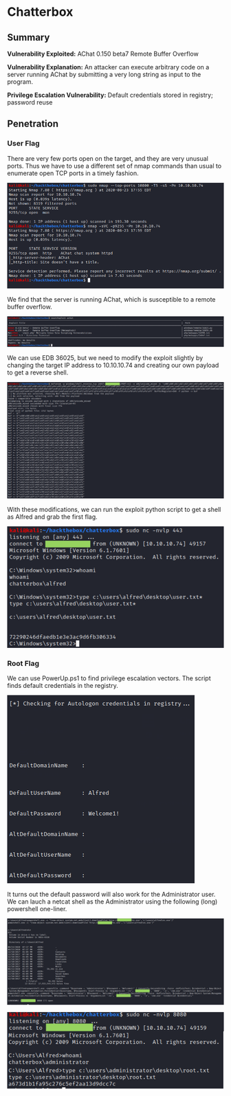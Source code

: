 # Chatterbox

## Summary

**Vulnerability Exploited:** AChat 0.150 beta7 Remote Buffer Overflow

**Vulnerability Explanation:** An attacker can execute arbitrary code on a server running AChat by submitting a very long string as input to the program.

**Privilege Escalation Vulnerability:** Default credentials stored in registry; password reuse

## Penetration

### User Flag

There are very few ports open on the target, and they are very unusual ports. Thus we have to use a different set of nmap commands than usual to enumerate open TCP ports in a timely fashion.

![](screenshots/syn-scan.png)

We find that the server is running AChat, which is susceptible to a remote buffer overflow.

![](screenshots/searchsploit-achat.png)

We can use EDB 36025, but we need to modify the exploit slightly by changing the target IP address to 10.10.10.74 and creating our own payload to get a reverse shell.

![](screenshots/msfvenom-payload.png)

With these modifications, we can run the exploit python script to get a shell as Alfred and grab the first flag.

![](screenshots/alfred-proof.png)

### Root Flag

We can use PowerUp.ps1 to find privilege escalation vectors. The script finds default credentials in the registry.

![](screenshots/defaults.png)

It turns out the default password will also work for the Administrator user. We can lauch a netcat shell as the Administrator using the following (long) powershell one-liner.

![](screenshots/run-as-admin.png)

![](screenshots/administrator-proof.png)